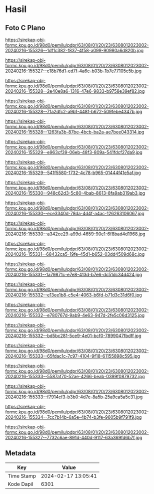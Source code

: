 # Hasil

## Foto C Plano

https://sirekap-obj-formc.kpu.go.id/98d0/pemilu/pdpr/63/08/01/20/23/6308012023002-20240216-155326--1df1c382-f837-4f58-a099-90980a6d820b.jpg

https://sirekap-obj-formc.kpu.go.id/98d0/pemilu/pdpr/63/08/01/20/23/6308012023002-20240216-155327--c18b76d1-ed7f-4a6c-b03b-1b7e77105c5b.jpg

https://sirekap-obj-formc.kpu.go.id/98d0/pemilu/pdpr/63/08/01/20/23/6308012023002-20240216-155328--2e40e8a6-1316-47e6-9833-b9758e39ef82.jpg

https://sirekap-obj-formc.kpu.go.id/98d0/pemilu/pdpr/63/08/01/20/23/6308012023002-20240216-155328--71a2dfc2-a9b1-448f-b672-509febe4347b.jpg

https://sirekap-obj-formc.kpu.go.id/98d0/pemilu/pdpr/63/08/01/20/23/6308012023002-20240216-155328--1263fa3b-87be-4bcb-ba2a-ae7bee043314.jpg

https://sirekap-obj-formc.kpu.go.id/98d0/pemilu/pdpr/63/08/01/20/23/6308012023002-20240216-155329--e963cf39-06eb-48f3-809a-541fdcf27da9.jpg

https://sirekap-obj-formc.kpu.go.id/98d0/pemilu/pdpr/63/08/01/20/23/6308012023002-20240216-155329--541f5580-1732-4c78-b965-01444f41e5af.jpg

https://sirekap-obj-formc.kpu.go.id/98d0/pemilu/pdpr/63/08/01/20/23/6308012023002-20240216-155330--948c62d3-5c80-4bab-8613-8fa9ab319ab3.jpg

https://sirekap-obj-formc.kpu.go.id/98d0/pemilu/pdpr/63/08/01/20/23/6308012023002-20240216-155330--ece3340d-78da-4d4f-a4ac-126263106067.jpg

https://sirekap-obj-formc.kpu.go.id/98d0/pemilu/pdpr/63/08/01/20/23/6308012023002-20240216-155330--a342ce29-a99d-4659-90e1-6f8bad4d1968.jpg

https://sirekap-obj-formc.kpu.go.id/98d0/pemilu/pdpr/63/08/01/20/23/6308012023002-20240216-155331--68432ca5-19fe-45d1-b652-03dd4509d68c.jpg

https://sirekap-obj-formc.kpu.go.id/98d0/pemilu/pdpr/63/08/01/20/23/6308012023002-20240216-155331--1a79871c-e7e8-413d-b7e6-dc51dc34d424.jpg

https://sirekap-obj-formc.kpu.go.id/98d0/pemilu/pdpr/63/08/01/20/23/6308012023002-20240216-155332--e13ee1b8-c5e4-4063-b6fd-b71d3c31d6f0.jpg

https://sirekap-obj-formc.kpu.go.id/98d0/pemilu/pdpr/63/08/01/20/23/6308012023002-20240216-155332--e780767d-9ab9-4e63-947d-2fe5c06d3125.jpg

https://sirekap-obj-formc.kpu.go.id/98d0/pemilu/pdpr/63/08/01/20/23/6308012023002-20240216-155332--bd5bc281-5ce9-4e01-bcf0-7899047fbdff.jpg

https://sirekap-obj-formc.kpu.go.id/98d0/pemilu/pdpr/63/08/01/20/23/6308012023002-20240216-155333--65fdac1c-7c97-4104-9f18-61155898c595.jpg

https://sirekap-obj-formc.kpu.go.id/98d0/pemilu/pdpr/63/08/01/20/23/6308012023002-20240216-155333--5587af70-52ae-4266-beab-0399f0879732.jpg

https://sirekap-obj-formc.kpu.go.id/98d0/pemilu/pdpr/63/08/01/20/23/6308012023002-20240216-155333--f7914cf3-b3b0-4d7e-8a5b-25a9ca5a5c31.jpg

https://sirekap-obj-formc.kpu.go.id/98d0/pemilu/pdpr/63/08/01/20/23/6308012023002-20240216-155334--7cc7b14b-6a5e-4b74-b3fe-9605b9f791f9.jpg

https://sirekap-obj-formc.kpu.go.id/98d0/pemilu/pdpr/63/08/01/20/23/6308012023002-20240216-155327--7732c6ae-891d-440d-9117-63a369fd6b7f.jpg


## Metadata

| Key        | Value               |
| ---------- | ------------------- |
| Time Stamp | 2024-02-17 13:05:41 |
| Kode Dapil | 6301                |



